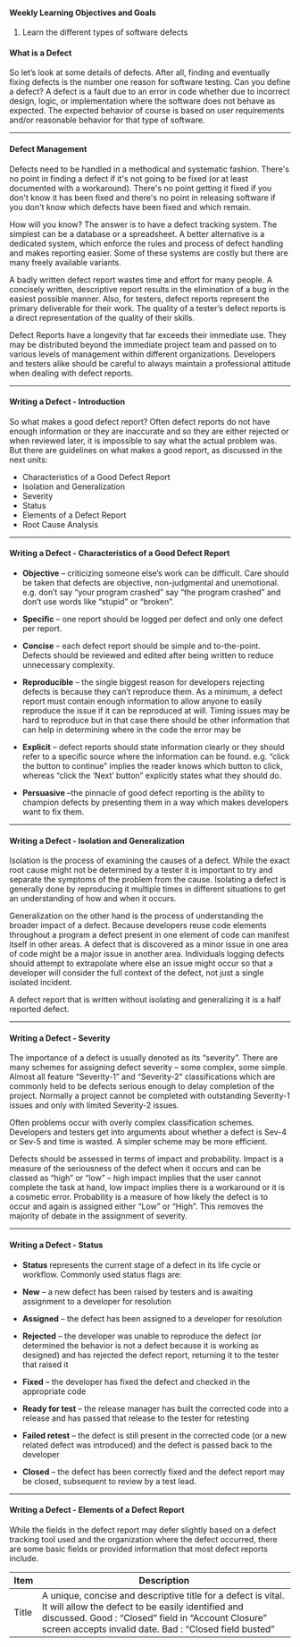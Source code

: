 #### Weekly Learning Objectives and Goals

1. Learn the different types of software defects

#### What is a Defect

So let’s look at some details of defects. After all, finding and eventually fixing defects is the number one reason for software testing. Can you define a defect? A defect is a fault due to an error in code whether due to incorrect design, logic, or implementation where the software does not behave as expected. The expected behavior of course is based on user requirements and/or reasonable behavior for that type of software.

---

#### Defect Management

Defects need to be handled in a methodical and systematic fashion. There's no point in finding a defect if it's not going to be fixed (or at least documented with a workaround). There's no point getting it fixed if you don't know it has been fixed and there's no point in releasing software if you don't know which defects have been fixed and which remain.

How will you know? The answer is to have a defect tracking system. The simplest can be a database or a spreadsheet. A better alternative is a dedicated system, which enforce the rules and process of defect handling and makes reporting easier. Some of these systems are costly but there are many freely available variants.

A badly written defect report wastes time and effort for many people. A concisely written, descriptive report results in the elimination of a bug in the easiest possible manner. Also, for testers, defect reports represent the primary deliverable for their work. The quality of a tester’s defect reports is a direct representation of the quality of their skills.

Defect Reports have a longevity that far exceeds their immediate use. They may be distributed beyond the immediate project team and passed on to various levels of management within different organizations. Developers and testers alike should be careful to always maintain a professional attitude when dealing with defect reports. 

---

#### Writing a Defect - Introduction

So what makes a good defect report? Often defect reports do not have enough information or they are inaccurate and so they are either rejected or when reviewed later, it is impossible to say what the actual problem was. But there are guidelines on what makes a good report, as discussed in the next units:

* Characteristics of a Good Defect Report
* Isolation and Generalization
* Severity
* Status
* Elements of a Defect Report
* Root Cause Analysis

---

#### Writing a Defect - Characteristics of a Good Defect Report

* **Objective** – criticizing someone else’s work can be difficult. Care should be taken that defects are objective, non-judgmental and unemotional. e.g. don’t say “your program crashed” say “the program crashed” and don’t use words like “stupid” or “broken”.

* **Specific** – one report should be logged per defect and only one defect per report.

* **Concise** – each defect report should be simple and to-the-point. Defects should be reviewed and edited after being written to reduce unnecessary complexity.

* **Reproducible** – the single biggest reason for developers rejecting defects is because they can’t reproduce them. As a minimum, a defect report must contain enough information to allow anyone to easily reproduce the issue if it can be reproduced at will. Timing issues may be hard to reproduce but in that case there should be other information that can help in determining where in the code the error may be

* **Explicit** – defect reports should state information clearly or they should refer to a specific source where the information can be found. e.g. “click the button to continue” implies the reader knows which button to click, whereas “click the ‘Next’ button” explicitly states what they should do.

* **Persuasive** –the pinnacle of good defect reporting is the ability to champion defects by presenting them in a way which makes developers want to fix them.

---

#### Writing a Defect - Isolation and Generalization

Isolation is the process of examining the causes of a defect. While the exact root cause might not be determined by a tester it is important to try and separate the symptoms of the problem from the cause. Isolating a defect is generally done by reproducing it multiple times in different situations to get an understanding of how and when it occurs.

Generalization on the other hand is the process of understanding the broader impact of a defect. Because developers reuse code elements throughout a program a defect present in one element of code can manifest itself in other areas. A defect that is discovered as a minor issue in one area of code might be a major issue in another area. Individuals logging defects should attempt to extrapolate where else an issue might occur so that a developer will consider the full context of the defect, not just a single isolated incident.

A defect report that is written without isolating and generalizing it is a half reported defect.

---

#### Writing a Defect - Severity

The importance of a defect is usually denoted as its “severity”. There are many schemes for assigning defect severity – some complex, some simple. Almost all feature “Severity-1” and “Severity-2” classifications which are commonly held to be defects serious enough to delay completion of the project. Normally a project cannot be completed with outstanding Severity-1 issues and only with limited Severity-2 issues.

Often problems occur with overly complex classification schemes. Developers and testers get into arguments about whether a defect is Sev-4 or Sev-5 and time is wasted. A simpler scheme may be more efficient.

Defects should be assessed in terms of impact and probability. Impact is a measure of the seriousness of the defect when it occurs and can be classed as “high” or “low” – high impact implies that the user cannot complete the task at hand, low impact implies there is a workaround or it is a cosmetic error. Probability is a measure of how likely the defect is to occur and again is assigned either “Low” or “High”. This removes the majority of debate in the assignment of severity.

---

#### Writing a Defect - Status

* **Status** represents the current stage of a defect in its life cycle or workflow. Commonly used status flags are:

* **New** – a new defect has been raised by testers and is awaiting assignment to a developer for resolution

* **Assigned** – the defect has been assigned to a developer for resolution

* **Rejected** – the developer was unable to reproduce the defect (or determined the behavior is not a defect because it is working as designed) and has rejected the defect report, returning it to the tester that raised it

* **Fixed** – the developer has fixed the defect and checked in the appropriate code

* **Ready for test** – the release manager has built the corrected code into a release and has passed that release to the tester for retesting

* **Failed retest** – the defect is still present in the corrected code (or a new related defect was introduced) and the defect is passed back to the developer

* **Closed** – the defect has been correctly fixed and the defect report may be closed, subsequent to review by a test lead.

---

#### Writing a Defect - Elements of a Defect Report

While the fields in the defect report may defer slightly based on a defect tracking tool used and the organization where the defect occurred, there are some basic fields or provided information that most defect reports include.

| Item | Description |
| ------- | ----------- | 
| Title   | A unique, concise and descriptive title for a defect is vital. It will allow the defect to be easily identified and discussed. Good : “Closed” field in “Account Closure” screen accepts invalid date. Bad : “Closed field busted” |
